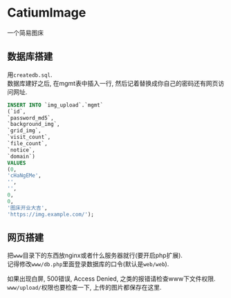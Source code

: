 # CatiumImage
一个简易图床

## 数据库搭建
用`createdb.sql`.  
数据库建好之后, 在mgmt表中插入一行, 然后记着替换成你自己的密码还有网页访问网址.  
```sql
INSERT INTO `img_upload`.`mgmt`
(`id`,
`password_md5`,
`background_img`,
`grid_img`,
`visit_count`,
`file_count`,
`notice`,
`domain`)
VALUES
(0,
'cHaNgEMe',
'',
'',
0,
0,
'图床开业大吉',
'https://img.example.com/');
```


## 网页搭建
把`www`目录下的东西放nginx或者什么服务器就行(要开启php扩展).  
记得修改`www/db.php`里面登录数据库的口令(默认是`web/web`).  

如果出现白屏, 500错误, Access Denied, 之类的报错请检查www下文件权限.  
`www/upload/`权限也要检查一下, 上传的图片都保存在这里.  